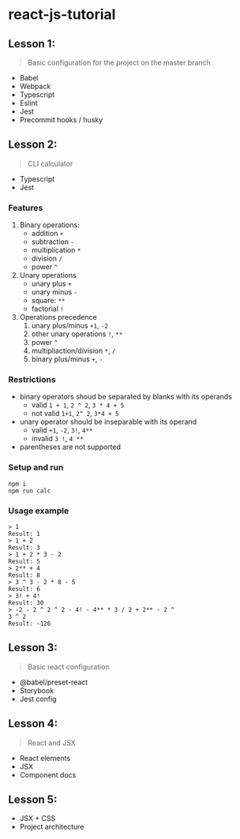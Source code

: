 # react-js-tutorial

## Lesson 1:
 > Basic configuration for the project on the master branch
* Babel
* Webpack
* Typescript
* Eslint
* Jest
* Precommit hooks / husky

## Lesson 2:
 > CLI calculator
 * Typescript
 * Jest

### Features
1. Binary operations: 
    * addition `+`
    * subtraction `-`
    * multiplication `*`
    * division `/`
    * power `^`
1. Unary operations
    * unary plus `+`
    * unary minus `-`
    * square: `**`
    * factorial `!`
1. Operations precedence
    1. unary plus/minus `+1`, `-2`
    1. other unary operations `!`, `**`
    1. power `^`
    1. multipliaction/division `*`, `/` 
    1. binary plus/minus `+`, `-` 

### Restrictions
  * binary operators shoud be separated by blanks with its operands
    * valid `1 + 1`,  `2 ^ 2`, `3 * 4 + 5`
    * not valid `1+1`,  `2^ 2`, `3*4 + 5`
  * unary operator should be inseparable with its operand
    * valid `+1`, `-2`, `3!`, `4**  `
    * invalid `3 !`, `4 **`
  * parentheses are not supported

### Setup and run
```console
npm i
npm run calc
```

### Usage example
```console
> 1
Result: 1
> 1 + 2
Result: 3
> 1 + 2 * 3 - 2
Result: 5
> 2** + 4
Result: 8
> 3 ^ 3 - 2 * 8 - 5
Result: 6
> 3! + 4!
Result: 30
> -2 - 2 ^ 2 ^ 2 - 4! - 4** * 3 / 2 + 2** - 2 ^ 
3 ^ 2
Result: -126
```

## Lesson 3:
> Basic react configuration

* @babel/preset-react
* Storybook
* Jest config

## Lesson 4:
> React and JSX

* React elements
* JSX
* Component docs

## Lesson 5:
* JSX + CSS
* Project architecture
